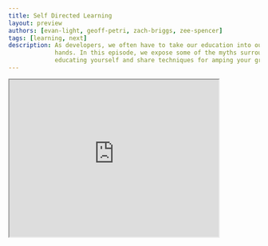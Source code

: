```yaml
---
title: Self Directed Learning
layout: preview
authors: [evan-light, geoff-petri, zach-briggs, zee-spencer]
tags: [learning, next]
description: As developers, we often have to take our education into our own
             hands. In this episode, we expose some of the myths surrounding
             educating yourself and share techniques for amping your growth.
---
```


<iframe width="420" height="315" src="http://www.youtube.com/embed/XKUUGyoqgx4"></iframe>
